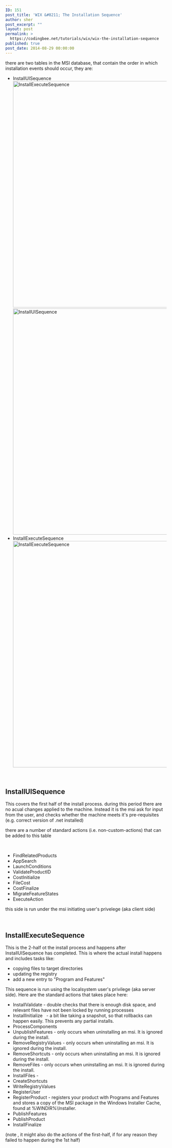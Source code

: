 ```yaml
---
ID: 151
post_title: 'WIX &#8211; The Installation Sequence'
author: sher
post_excerpt: ""
layout: post
permalink: >
  https://codingbee.net/tutorials/wix/wix-the-installation-sequence
published: true
post_date: 2014-08-29 00:00:00
---
```

there are two tables in the MSI database, that contain the order in which installation events should occur, they are:
<ul>
	<li>InstallUISequence
<a href="http://codingbee.net/wp-content/uploads/2014/08/InstallExecuteSequence.png"><img class="alignnone size-full wp-image-1529" src="http://codingbee.net/wp-content/uploads/2014/08/InstallExecuteSequence.png" alt="InstallExecuteSequence" width="839" height="706" /></a> <a href="http://codingbee.net/wp-content/uploads/2014/08/InstallUISequence.png"><img class="alignnone size-full wp-image-1530" src="http://codingbee.net/wp-content/uploads/2014/08/InstallUISequence.png" alt="InstallUISequence" width="736" height="705" /></a></li>
	<li>InstallExecuteSequence
<a href="http://codingbee.net/wp-content/uploads/2014/08/InstallExecuteSequence.png"><img class="alignnone size-full wp-image-1529" src="http://codingbee.net/wp-content/uploads/2014/08/InstallExecuteSequence.png" alt="InstallExecuteSequence" width="839" height="706" /></a></li>
</ul>
&nbsp;
<h2>InstallUISequence</h2>
This covers the first half of the install process. during this period there are no acual changes applied to the machine. Instead it is the msi ask for input from the user, and checks whether the machine meets it's pre-requisites (e.g. correct version of .net installed)

there are a number of standard actions (i.e. non-custom-actions) that can be added to this table

&nbsp;
<ul>
	<li>FindRelatedProducts</li>
	<li>AppSearch</li>
	<li>LaunchConditions</li>
	<li>ValidateProductID</li>
	<li>CostInitialize</li>
	<li>FileCost</li>
	<li>CostFinalize</li>
	<li>MigrateFeatureStates</li>
	<li>ExecuteAction</li>
</ul>
this side is run under the msi initiating user's privelege (aka client side)

&nbsp;
<h2>InstallExecuteSequence</h2>
This is the 2-half ot the install process and happens after   InstallUISequence has completed. This is where the actual install happens and includes tasks like:
<ul>
	<li>copying files to target directories</li>
	<li>updating the registry</li>
	<li>add a new entry to "Program and Features"</li>
</ul>
This sequence is run using the localsystem user's privilege (aka server side). Here are the standard actions that takes place here:
<ul>
	<li>InstallValidate - double checks that there is enough disk space, and relevant files have not been locked by running processes</li>
	<li>InstallInitialize   - a bit like taking a snapshot, so that rollbacks can happen easily. This prevents any partial installs.</li>
	<li>ProcessComponents</li>
	<li>UnpublishFeatures - only occurs when uninstalling an msi. It is ignored during the install.</li>
	<li>RemoveRegistryValues - only occurs when uninstalling an msi. It is ignored during the install.</li>
	<li>RemoveShortcuts - only occurs when uninstalling an msi. It is ignored during the install.</li>
	<li>RemoveFiles - only occurs when uninstalling an msi. It is ignored during the install.</li>
	<li>InstallFiles -</li>
	<li>CreateShortcuts</li>
	<li>WriteRegistryValues</li>
	<li>RegisterUser</li>
	<li>RegisterProduct - registers your product with Programs and Features and stores a copy of the MSI package in the Windows Installer Cache, found at %WINDIR%\Installer.</li>
	<li>PublishFeatures</li>
	<li>PublishProduct</li>
	<li>InstallFinalize</li>
</ul>
(note , it might also do the actions of the first-half, if for any reason they failed to happen during the 1st half)